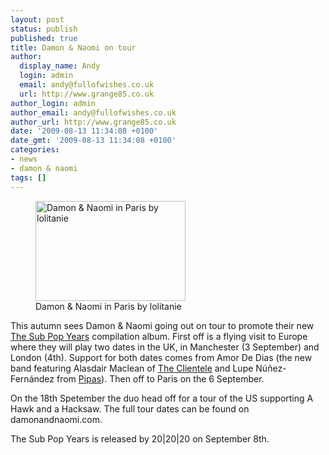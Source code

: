 ```yaml
---
layout: post
status: publish
published: true
title: Damon & Naomi on tour
author:
  display_name: Andy
  login: admin
  email: andy@fullofwishes.co.uk
  url: http://www.grange85.co.uk
author_login: admin
author_email: andy@fullofwishes.co.uk
author_url: http://www.grange85.co.uk
date: '2009-08-13 11:34:08 +0100'
date_gmt: '2009-08-13 11:34:08 +0100'
categories:
- news
- damon & naomi
tags: []
---
```

<p><figure class="caption alignright"><a href="http://www.flickr.com/photos/lolitanie/3512157011/in/pool-aheadfullofwishes"><img alt="Damon & Naomi in Paris by lolitanie" src="http://farm4.static.flickr.com/3398/3512157011_34080980a3_m.jpg" title="Damon & Naomi" width="240" height="160" /></a><figcaption class="caption-text">Damon & Naomi in Paris by lolitanie</figcaption></figure>
<p>This autumn sees Damon & Naomi going out on tour to promote their new <a href="/database/release/the-sub-pop-years/">The Sub Pop Years</a> compilation album. First off is a flying visit to Europe where they will play two dates in the UK, in Manchester (3 September) and London (4th). Support for both dates comes from Amor De Dias (the new band featuring Alasdair Maclean of <a href="http://www.theclientele.co.uk/">The Clientele</a> and Lupe N&uacute;&ntilde;ez-Fern&aacute;ndez from <a href="http://www.pipasforthepeople.com/">Pipas</a>). Then off to Paris on the 6 September.</p>
<p>On the 18th Spetember the duo head off for a tour of the US supporting A Hawk and a Hacksaw. The<span class="removed_link" title="http://damonandnaomi.com/tourdates/tourdates1.html"> full tour dates can be found on damonandnaomi.com</span>.</p>
<p>The Sub Pop Years is released by 20|20|20 on September 8th.</p>
